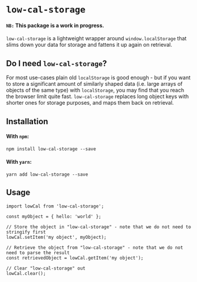 # `low-cal-storage`

#### **`NB:`** **This package is a work in progress.**

`low-cal-storage` is a lightweight wrapper around `window.localStorage` that slims down your data for storage and fattens it up again on retrieval.

## Do I need `low-cal-storage`?
For most use-cases plain old `localStorage` is good enough - but if you want to store a significant amount of similarly shaped data (i.e. large arrays of objects of the same type) with `localStorage`, you may find that you reach the browser limit quite fast. `low-cal-storage` replaces long object keys with shorter ones for storage purposes, and maps them back on retrieval.

## Installation

#### With `npm`:
`npm install low-cal-storage --save`

#### With `yarn`:
`yarn add low-cal-storage --save`

## Usage
```
import lowCal from 'low-cal-storage';

const myObject = { hello: 'world' };

// Store the object in "low-cal-storage" - note that we do not need to stringify first
lowCal.setItem('my object', myObject);

// Retrieve the object from "low-cal-storage" - note that we do not need to parse the result
const retrievedObject = lowCal.getItem('my object');

// Clear "low-cal-storage" out
lowCal.clear();
```
